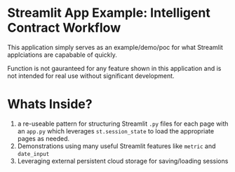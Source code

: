 # Streamlit App Example: Intelligent Contract Workflow

This application simply serves as an example/demo/poc for what Streamlit applciations are capabable of quickly.

Function is not gauranteed for any feature shown in this application and is not intended for real use without significant development.

# Whats Inside?

1. a re-useable pattern for structuring Streamlit `.py` files for each page with an `app.py` which leverages `st.session_state` to load the appropriate pages as needed.
2. Demonstrations using many useful Streamlit features like `metric` and `date_input`
3. Leveraging external persistent cloud storage for saving/loading sessions
